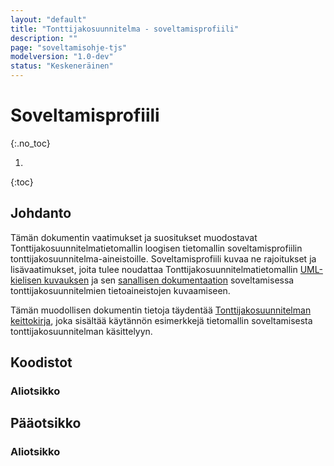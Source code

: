 ```yaml
---
layout: "default"
title: "Tonttijakosuunnitelma - soveltamisprofiili"
description: ""
page: "soveltamisohje-tjs"
modelversion: "1.0-dev"
status: "Keskeneräinen"
---
```

# Soveltamisprofiili
{:.no_toc}

1. 
{:toc}

## Johdanto

Tämän dokumentin vaatimukset ja suositukset muodostavat Tonttijakosuunnitelmatietomallin loogisen tietomallin soveltamisprofiilin tonttijakosuunnitelma-aineistoille. Soveltamisprofiili kuvaa ne rajoitukset ja lisävaatimukset, joita tulee noudattaa Tonttijakosuunnitelmatietomallin [UML-kielisen kuvauksen](../../looginenmalli/uml/) ja sen [sanallisen dokumentaation](../../looginenmalli/dokumentaatio/) soveltamisessa tonttijakosuunnitelmien tietoaineistojen kuvaamiseen.

Tämän muodollisen dokumentin tietoja täydentää [Tonttijakosuunnitelman keittokirja](./keittokirja.html), joka sisältää käytännön esimerkkejä tietomallin soveltamisesta tonttijakosuunnitelman käsittelyyn.


<!-- **Koodi**: <http://uri.suomi.fi/codelist/rytj/RY_KaavamaaraysLaji_AK/code/01>  <- Tässä esimerkki, miten voidaan viitata suoraan koodiin koodistot-palvelussa. -->

## Koodistot

### Aliotsikko

## Pääotsikko

### Aliotsikko